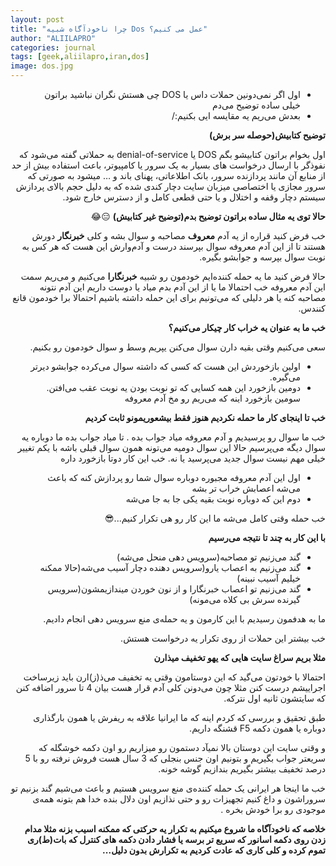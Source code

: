 ```yaml
---
layout: post
title: "چرا ناخودآگاه شبیه Dos عمل می کنیم؟"
author: "ALIILAPRO"
categories: journal
tags: [geek,aliilapro,iran,dos]
image: dos.jpg
---
```


<div dir="rtl" markdown="1">

- اول اگر نمی‌دونین حملات داس یا DOS چی هستش نگران نباشید براتون خیلی ساده توضیح می‌دم
- بعدش می‌ریم یه مقایسه ایی بکنیم:/


**توضیح کتابیش(حوصله سر برش)**

اول بخوام براتون کتابیشو بگم DOS یا denial-of-service به حملاتی گفته می‌شود که نفوذگر با ارسال درخواست های بسیار به یک سرور یا کامپیوتر، باعث استفاده بیش از حد از منابع آن مانند پردازنده سرور، بانک اطلاعاتی، پهنای باند و … میشود به صورتی که سرور مجازی یا اختصاصی میزبان سایت دچار کندی شده که به دلیل حجم بالای پردازش سیستم دچار وقفه و اختلال و یا حتی قطعی کامل و از دسترس خارج شود.

**حالا توی یه مثال ساده براتون توضیح بدم(توضیح غیر کتابیش)** 😑😂

خب فرض کنید قراره از یه آدم **معروف** مصاحبه و سوال بشه و کلی **خبرنگار** دورش هستند تا از این آدم معروفه سوال بپرسند درست و آدم‌وارش این هست که هر کس به نوبت سوال بپرسه و جوابشو بگیره.

حالا فرض کنید ما یه حمله کننده‌ایم خودمون رو شبیه **خبرنگارا** می‌کنیم و می‌ریم سمت این آدم معروفه خب احتمالا ما یا از این آدم بدم میاد یا دوست داریم این آدم نتونه مصاحبه کنه یا هر دلیلی که می‌تونیم برای این حمله داشته باشیم احتمالا برا خودمون قانع کنندس.

**خب ما به عنوان یه خراب کار چیکار می‌کنیم؟**

سعی می‌کنیم وقتی بقیه دارن سوال می‌کنن یپریم وسط و سوال خودمون رو بکنیم.

- اولین بازخوردش این هست که کسی که داشته سوال می‌کرده جوابشو دیرتر می‌گیره.
- دومین بازخورد این همه کسایی که تو نوبت بودن یه نوبت عقب می‌افتن.
سومین بازخورد اینه که می‌ریم رو مخ آدم معروفه

**خب تا اینجای کار ما حمله نکردیم هنوز فقط بیشعوریمونو ثابت کردیم**

خب ما سوال رو پرسیدیم و آدم معروفه میاد جواب بده . تا میاد جواب بده ما دوباره یه سوال دیگه می‌پرسیم حالا این سوال دومیه می‌تونه همون سوال قبلی باشه با یکم تغییر خیلی مهم نیست سوال جدید می‌پرسید یا نه.
خب این کار دوتا بازخورد داره

- اول این آدم معروفه مجبوره دوباره سوال شما رو پردازش کنه که باعث می‌شه اعصابش خراب تر بشه
- دوم این که دوباره نوبت بقیه یکی جا به جا می‌شه 

خب حمله وقتی کامل می‌شه ما این کار رو هی تکرار کنیم...😎

**با این کار به چند تا نتیجه می‌رسیم**

- گند می‌زنیم تو مصاحبه(سرویس دهی منحل می‌شه)
- گند می‌زنیم به اعصاب یارو(سرویس دهنده دچار آسیب می‌شه(حالا ممکنه خیلیم آسیب نبینه)
- گند می‌زنیم تو اعصاب خبرنگارا و از نون خوردن میندازیمشون(سرویس گیرنده سرش بی کلاه می‌مونه)

ما به هدفمون رسیدیم با این کارمون و یه حمله‌ی منع سرویس دهی انجام دادیم.

خب بیشتر این حملات از روی تکرار یه درخواست هستش.

**مثلا بریم سراغ سایت هایی که یهو تخفیف میذارن**


احتمالا با خودتون می‌گید که این دوستامون وقتی یه تخفیف می‌ذ(ز)ارن باید زیرساخت اجراییشم درست کنن مثلا چون می‌دونن کلی آدم قرار هست بیان 4 تا سرور اضافه کنن که سایتشون ثانیه اول نترکه.

طبق تحقیق و بررسی که کردم اینه که ما ایرانیا علاقه به ریفرش یا همون بارگذاری دوباره یا همون دکمه F5 قشنگه داریم.

و وقتی سایت این دوستان بالا نمیآد دستمون رو میزاریم رو اون دکمه خوشگله که سریعتر جواب بگیریم و بتونیم اون جنس بنجلی که 3 سال هست فروش نرفته رو با 5 درصد تخفیف بیشتر بگیریم بندازیم گوشه خونه.

خب ما اینجا هر ایرانی یک حمله کننده‌ی منع سرویس هستیم و باعث می‌شیم گند بزنیم تو سروراشون و داغ کنیم تجهیزات رو و حتی نذازیم اون دلال بنده خدا هم بتونه همه‌ی موجودی رو برا خودش بخره .





**خلاصه که ناخودآگاه ما شروع میکنیم به تکرار یه حرکتی که ممکنه اسیب بزنه مثلا مدام زدن روی دکمه اسانور که سریع تر برسه یا فشار دادن دکمه های کنترل که بات(ط)ری تموم کرده و کلی کاری که عادت کردیم به تکرارش بدون دلیل...**

</div>
